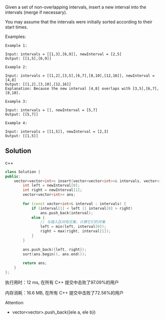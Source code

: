 Given a set of non-overlapping intervals, insert a new interval into the intervals (merge if necessary).

You may assume that the intervals were initially sorted according to their start times.



Examples:

```
Example 1:

Input: intervals = [[1,3],[6,9]], newInterval = [2,5]
Output: [[1,5],[6,9]]

Example 2:

Input: intervals = [[1,2],[3,5],[6,7],[8,10],[12,16]], newInterval = [4,8]
Output: [[1,2],[3,10],[12,16]]
Explanation: Because the new interval [4,8] overlaps with [3,5],[6,7],[8,10].

Example 3:

Input: intervals = [], newInterval = [5,7]
Output: [[5,7]]

Example 4:

Input: intervals = [[1,5]], newInterval = [2,3]
Output: [[1,5]]
```

## Solution

c++

```c++
class Solution {
public:
    vector<vector<int>> insert(vector<vector<int>>& intervals, vector<int>& newInterval) {
        int left = newInterval[0];
        int right = newInterval[1];
        vector<vector<int>> ans;
        
        for (const vector<int>& interval : intervals) {
            if (interval[1] < left || interval[0] > right)
                ans.push_back(interval);
            else {
                // 与插入区间有交集，计算它们的并集
                left = min(left, interval[0]);
                right = max(right, interval[1]);
            }
        }
		
        ans.push_back({left, right});
        sort(ans.begin(), ans.end());
        
        return ans;
    }
};
```

执行用时：12 ms, 在所有 C++ 提交中击败了97.09%的用户

内存消耗：16.6 MB, 在所有 C++ 提交中击败了72.56%的用户

Attention
- vector<vector<int>>.push_back({ele a, ele b})
